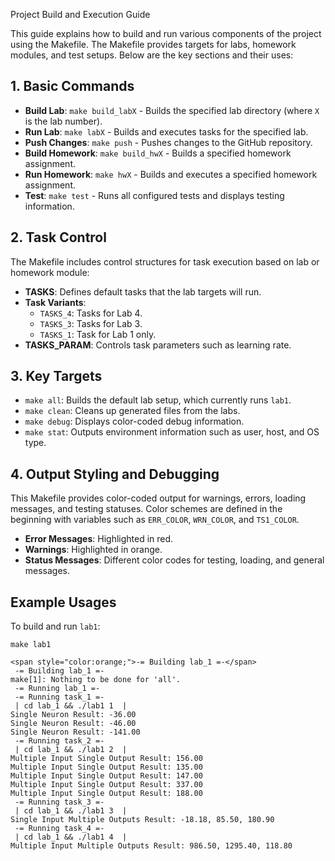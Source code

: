 Project Build and Execution Guide

This guide explains how to build and run various components of the project using the Makefile. The Makefile provides targets for labs, homework modules, and test setups. Below are the key sections and their uses:

## 1. Basic Commands

- **Build Lab**: `make build_labX` - Builds the specified lab directory (where `X` is the lab number).
- **Run Lab**: `make labX` - Builds and executes tasks for the specified lab.
- **Push Changes**: `make push` - Pushes changes to the GitHub repository.
- **Build Homework**: `make build_hwX` - Builds a specified homework assignment.
- **Run Homework**: `make hwX` - Builds and executes a specified homework assignment.
- **Test**: `make test` - Runs all configured tests and displays testing information.

## 2. Task Control

The Makefile includes control structures for task execution based on lab or homework module:
- **TASKS**: Defines default tasks that the lab targets will run.
- **Task Variants**:
  - `TASKS_4`: Tasks for Lab 4.
  - `TASKS_3`: Tasks for Lab 3.
  - `TASKS_1`: Task for Lab 1 only.
- **TASKS_PARAM**: Controls task parameters such as learning rate.

## 3. Key Targets

- `make all`: Builds the default lab setup, which currently runs `lab1`.
- `make clean`: Cleans up generated files from the labs.
- `make debug`: Displays color-coded debug information.
- `make stat`: Outputs environment information such as user, host, and OS type.

## 4. Output Styling and Debugging

This Makefile provides color-coded output for warnings, errors, loading messages, and testing statuses. Color schemes are defined in the beginning with variables such as `ERR_COLOR`, `WRN_COLOR`, and `TS1_COLOR`.

- **Error Messages**: Highlighted in red.
- **Warnings**: Highlighted in orange.
- **Status Messages**: Different color codes for testing, loading, and general messages.

## Example Usages

To build and run `lab1`:
```shell
make lab1
```

```shell
<span style="color:orange;">-= Building lab_1 =-</span>
 -= Building lab_1 =-
make[1]: Nothing to be done for 'all'.
 -= Running lab_1 =-
 -= Running task_1 =-
 | cd lab_1 && ./lab1 1  |
Single Neuron Result: -36.00
Single Neuron Result: -46.00
Single Neuron Result: -141.00
 -= Running task_2 =-
 | cd lab_1 && ./lab1 2  |
Multiple Input Single Output Result: 156.00
Multiple Input Single Output Result: 135.00
Multiple Input Single Output Result: 147.00
Multiple Input Single Output Result: 337.00
Multiple Input Single Output Result: 188.00
 -= Running task_3 =-
 | cd lab_1 && ./lab1 3  |
Single Input Multiple Outputs Result: -18.18, 85.50, 180.90
 -= Running task_4 =-
 | cd lab_1 && ./lab1 4  |
Multiple Input Multiple Outputs Result: 986.50, 1295.40, 118.80
```
